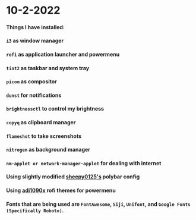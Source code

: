# 10-2-2022

#### Things I have installed:
#### `i3` as window manager
#### `rofi` as application launcher and powermenu
#### `tint2` as taskbar and system tray
#### `picom` as compositor
#### `dunst` for notifications
#### `brightnessctl` to control my brightness
#### `copyq` as clipboard manager
#### `flameshot` to take screenshots
#### `nitrogen` as background manager
#### `nm-applet or network-manager-applet` for dealing with internet

#### Using slightly modified [sheepy0125's](https://github.com/sheepy0125) polybar config
#### Using [adi1090x](https://github.com/adi1090x/rofi) rofi themes for powermenu
#### Fonts that are being used are `FontAwesome`, `Siji`, `Unifont`, and `Google Fonts (Specifically Roboto)`.
